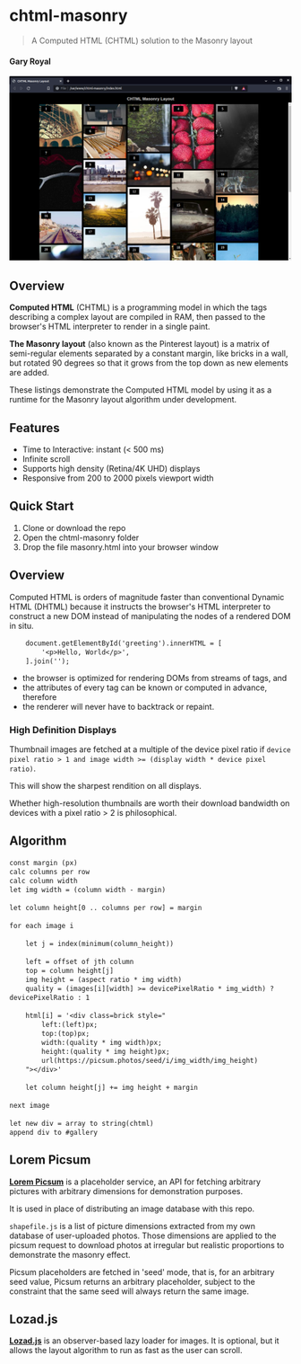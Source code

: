 # chtml-masonry
> A Computed HTML (CHTML) solution to the Masonry layout

#### Gary Royal

![screenshot](masonry.png)

## Overview

**Computed HTML** (CHTML) is a programming model in which the tags describing a complex layout are compiled in RAM, then passed to the browser's HTML interpreter to render in a single paint. 

**The Masonry layout** (also known as the Pinterest layout) is a matrix of semi-regular elements separated by a constant margin, like bricks in a wall, but rotated 90 degrees so that it grows from the top down as new elements are added.

These listings demonstrate the Computed HTML model by using it as a runtime for the Masonry layout algorithm under development.


## Features 

* Time to Interactive: instant (< 500 ms)
* Infinite scroll
* Supports high density (Retina/4K UHD) displays
* Responsive from 200 to 2000 pixels viewport width


## Quick Start

1. Clone or download the repo
2. Open the chtml-masonry folder
3. Drop the file masonry.html into your browser window


## Overview

Computed HTML is orders of magnitude faster than conventional Dynamic HTML (DHTML) because it instructs the browser's HTML interpreter to construct a new DOM instead of manipulating the nodes of a rendered DOM in situ. 

```
	document.getElementById('greeting').innerHTML = [
		'<p>Hello, World</p>',
	].join('');
```

* the browser is optimized for rendering DOMs from streams of tags, and
* the attributes of every tag can be known or computed in advance, therefore
* the renderer will never have to backtrack or repaint. 


### High Definition Displays

Thumbnail images are fetched at a multiple of the device pixel ratio if `device pixel ratio > 1 and image width >= (display width * device pixel ratio)`.  

This will show the sharpest rendition on all displays. 

Whether high-resolution thumbnails are worth their download bandwidth on devices with a pixel ratio > 2 is philosophical. 


## Algorithm

```
const margin (px)
calc columns per row
calc column width
let img width = (column width - margin)

let column height[0 .. columns per row] = margin

for each image i

	let j = index(minimum(column_height))
	
	left = offset of jth column
	top = column height[j]
	img height = (aspect ratio * img width)
	quality = (images[i][width] >= devicePixelRatio * img_width) ? devicePixelRatio : 1
	
	html[i] = '<div class=brick style="
		left:(left)px; 
		top:(top)px; 
		width:(quality * img width)px; 
		height:(quality * img height)px; 
		url(https://picsum.photos/seed/i/img_width/img_height)
	"></div>'

	let column height[j] += img height + margin
	
next image

let new div = array to string(chtml)
append div to #gallery
```

## Lorem Picsum 

**[Lorem Picsum](https://picsum.photos/)** is a placeholder service, an API for fetching arbitrary pictures with arbitrary dimensions for demonstration purposes.

It is used in place of distributing an image database with this repo.

`shapefile.js` is a list of picture dimensions extracted from my own database of user-uploaded photos. Those dimensions are applied to the picsum request to download photos at irregular but realistic proportions to demonstrate the masonry effect. 

Picsum placeholders are fetched in 'seed' mode, that is, for an arbitrary seed value, Picsum returns an arbitrary placeholder, subject to the constraint that the same seed will always return the same image.


## Lozad.js

**[Lozad.js](https://github.com/ApoorvSaxena/lozad.js)** is an observer-based lazy loader for images. It is optional, but it allows the layout algorithm to run as fast as the user can scroll. 

